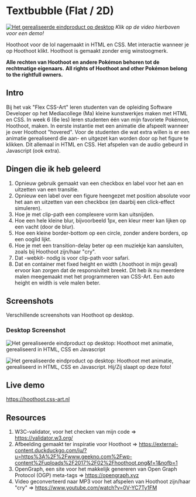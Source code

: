 # Textbubble (Flat / 2D)
[![Het gerealiseerde eindproduct op desktop](https://hoothoot.css-art.nl/img/hoothoot.png)](https://hoothoot.css-art.nl/video/promo.mp4) 
<i>Klik op de video hierboven voor een demo!</i>

Hoothoot voor de lol nagemaakt in HTML en CSS. Met interactie wanneer je op Hoothoot klikt.  Hoothoot is gemaakt zonder enig winstoogmerk.

<b>Alle rechten van Hoothoot en andere Pokémon behoren tot de rechtmatige eigenaars.</b>
<b>All rights of Hoothoot and other Pokémon belong to the rightfull owners. </b>

## Intro
Bij het vak "Flex CSS-Art" leren studenten van de opleiding Software Developer op het Mediacollege (Ma) kleine kunstwerkjes maken met HTML en CSS. In week 6 (6e les) leren studenten één van mijn favoriete Pokémon, Hoothoot, maken. In eerste instantie met een animatie die afspeelt wanneer je over Hoothoot "hovered". Voor de studenten die wat extra willen is er een animatie gerealiseerd die aan- en uitgezet kan worden door op het figure te klikken. Dit allemaal in HTML en CSS. Het afspelen van de audio gebeurd in Javascript (ook extra).

## Dingen die ik heb geleerd
1. Opnieuw gebruik gemaakt van een checkbox en label voor het aan en uitzetten van een transitie. 
2. Opnieuw een label over een figure heengezet met position absolute voor het aan en uitzetten van een checkbox (en daarbij een click-effect simuleren).
3. Hoe je met clip-path een complexere vorm kan uitsnijden.
4. Hoe een hele kleine blur, bijvoorbeeld 1px, een kleur meer kan lijken op een vacht (door de blur).
5. Hoe een kleine border-bottom op een circle, zonder andere borders, op een ooglid lijkt.
6. Hoe je met een transition-delay beter op een muziekje kan aansluiten, zoals bij Hoothoot zijn/haar "cry".
7. Dat -webkit- nodig is voor clip-path voor safari.
8. Dat en container met fixed height en width (.hoothoot in mijn geval) ervoor kan zorgen dat de responsiviteit breekt. Dit heb ik nu meerdere malen meegemaakt met het programmeren van CSS-Art. Een auto height en width is vele malen beter. 

## Screenshots
Verschillende screenshots van Hoothoot op desktop.

### Desktop Screenshot
![Het gerealiseerde eindproduct op desktop: Hoothoot met animatie, gerealiseerd in HTML, CSS en Javascript](https://hoothoot.css-art.nl/img/hoothoot.png "Hoothoot wakker")

![Het gerealiseerde eindproduct op desktop: Hoothoot met animatie, gerealiseerd in HTML, CSS en Javascript. Hij/Zij slaapt op deze foto!](https://hoothoot.css-art.nl/img/hoothoot--sleeping.png "Hoothoot slapend")

## Live demo
https://hoothoot.css-art.nl

## Resources
1. W3C-validator, voor het checken van mijn code => https://validator.w3.org/
2. Afbeelding gemaakt ter inspiratie voor Hoothoot => https://external-content.duckduckgo.com/iu/?u=https%3A%2F%2Fwww.geekno.com%2Fwp-content%2Fuploads%2F2017%2F02%2Fhoothoot.png&f=1&nofb=1 
3. OpenGraph, een site voor het makkelijk genereren van Open Graph Protocol (OGP) meta-tags => https://opengraph.xyz
4. Video geconverteerd naar MP3 voor het afspelen van Hoothoot zijn/haar "cry" => https://www.youtube.com/watch?v=0V-YC7Ty1FM